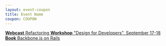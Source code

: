 ```yaml
---
layout: event-coupon
title: Event Name
coupon: COUPON
---
```


[ **Webcast** Refactoring ](http://thoughtbot.com/etc)
[ **Workshop** "Design for Developers", September 17-18 ](http://thoughtbot.com/etc)
[ **Book** Backbone.js on Rails ](http://thoughtbot.com/etc)

<!-- Leave an empty line between products to create a new section -->
